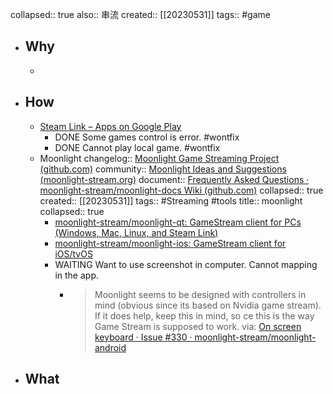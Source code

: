 collapsed:: true
also:: 串流
created:: [[20230531]]
tags:: #game

- ## Why
  -
- ## How
  - [Steam Link – Apps on Google Play](https://play.google.com/store/apps/details?id=com.valvesoftware.steamlink&hl=en_SG&gl=US)
    - DONE Some games control is error. #wontfix
    - DONE Cannot play local game. #wontfix
  - Moonlight
    changelog:: [Moonlight Game Streaming Project (github.com)](https://github.com/moonlight-stream)
    community:: [Moonlight Ideas and Suggestions (moonlight-stream.org)](https://ideas.moonlight-stream.org/)
    document:: [Frequently Asked Questions · moonlight-stream/moonlight-docs Wiki (github.com)](https://github.com/moonlight-stream/moonlight-docs/wiki/Frequently-Asked-Questions)
    collapsed:: true
    created:: [[20230531]]
    tags:: #Streaming #tools
    title:: moonlight
    collapsed:: true
    - [moonlight-stream/moonlight-qt: GameStream client for PCs (Windows, Mac, Linux, and Steam Link)](https://github.com/moonlight-stream/moonlight-qt)
    - [moonlight-stream/moonlight-ios: GameStream client for iOS/tvOS](https://github.com/moonlight-stream/moonlight-ios)
    - WAITING Want to use screenshot in computer. Cannot mapping in the app.
      - > Moonlight seems to be designed with controllers in mind (obvious since its based on Nvidia game stream). If it does help, keep this in mind, so ce this is the way Game Stream is supposed to work.
        via: [On screen keyboard · Issue #330 · moonlight-stream/moonlight-android](https://github.com/moonlight-stream/moonlight-android/issues/330)
- ## What